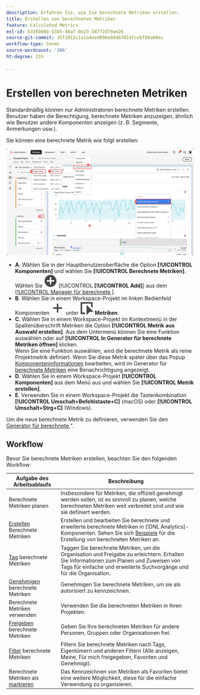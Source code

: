 ```yaml
---
description: Erfahren Sie, wie Sie berechnete Metriken erstellen.
title: Erstellen von berechneten Metriken
feature: Calculated Metrics
exl-id: b3380d6b-53b5-40af-8e23-34772d79ae26
source-git-commit: 35f2812c1a1a4eed090e04d67014fcebf88a80ec
workflow-type: tm+mt
source-wordcount: '366'
ht-degree: 21%

---
```


# Erstellen von berechneten Metriken

Standardmäßig können nur Administratoren berechnete Metriken erstellen. Benutzer haben die Berechtigung, berechnete Metriken anzuzeigen, ähnlich wie Benutzer andere Komponenten anzeigen (z. B. Segmente, Anmerkungen usw.).

Sie können eine berechnete Metrik wie folgt erstellen:

![Möglichkeiten zum Erstellen einer Metrik](assets/create-metric.png)

* **A**. Wählen Sie in der Hauptbenutzeroberfläche die Option **[!UICONTROL Komponenten]** und wählen Sie **[!UICONTROL Berechnete Metriken]**. Wählen Sie ![AddCircle](/help/assets/icons/AddCircle.svg) [!UICONTROL **[!UICONTROL Add]**] aus dem [[!UICONTROL Manager für berechnete ]](cm-manager.md).
* **B**. Wählen Sie in einem Workspace-Projekt im linken Bedienfeld Komponenten ![Hinzufügen](/help/assets/icons/Add.svg) unter ![Ereignis](/help/assets/icons/Event.svg) **Metriken**.
* **C**. Wählen Sie in einem Workspace-Projekt im Kontextmenü in der Spaltenüberschrift Metriken die Option **[!UICONTROL Metrik aus Auswahl erstellen]**. Aus dem Untermenü können Sie eine Funktion auswählen oder auf **[!UICONTROL In Generator für berechnete Metriken öffnen]** klicken. <br/>Wenn Sie eine Funktion auswählen, wird die berechnete Metrik als reine Projektmetrik definiert. Wenn Sie diese Metrik später über das Popup [Komponenteninformationen](/help/analyze/analysis-workspace/components/use-components-in-workspace.md) bearbeiten, wird im Generator für [berechnete Metriken](c-build-metrics/cm-build-metrics.md) eine Benachrichtigung angezeigt.
* **D**. Wählen Sie in einem Workspace-Projekt **[!UICONTROL Komponenten]** aus dem Menü aus und wählen Sie **[!UICONTROL Metrik erstellen]**.
* **E**. Verwenden Sie in einem Workspace-Projekt die Tastenkombination **[!UICONTROL Umschalt+Befehlstaste+C]** (macOS) oder **[!UICONTROL Umschalt+Strg+C]** (Windows).

Um die neue berechnete Metrik zu definieren, verwenden Sie den [Generator für berechnete ](c-build-metrics/cm-build-metrics.md)&quot;.


## Workflow

Bevor Sie berechnete Metriken erstellen, beachten Sie den folgenden Workflow:

| Aufgabe des Arbeitsablaufs | Beschreibung |
| --- | --- |
| Berechnete Metriken planen | Insbesondere für Metriken, die offiziell genehmigt werden sollen, ist es sinnvoll zu planen, welche berechneten Metriken weit verbreitet sind und wie sie definiert werden. |
| [Erstellen](c-build-metrics/cm-build-metrics.md) Berechnete Metriken | Erstellen und bearbeiten Sie berechnete und erweiterte berechnete Metriken in [!DNL Analytics]-Komponenten.  Sehen Sie sich [Beispiele](c-build-metrics/cm-build-metrics.md) für die Erstellung von berechneten Metriken an. |
| [Tag](cm-tagging.md) berechnete Metriken | Taggen Sie berechnete Metriken, um die Organisation und Freigabe zu erleichtern. Erhalten Sie Informationen zum Planen und Zuweisen von Tags für einfache und erweiterte Suchvorgänge und für die Organisation. |
| [Genehmigen](cm-approving.md) berechnete Metriken | Genehmigen Sie berechnete Metriken, um sie als autorisiert zu kennzeichnen. |
| Berechnete Metriken verwenden | Verwenden Sie die berechneten Metriken in Ihren Projekten. |
| [Freigeben](cm-sharing.md) berechnete Metriken | Geben Sie Ihre berechneten Metriken für andere Personen, Gruppen oder Organisationen frei. |
| [Filter](cm-filter.md) berechnete Metriken | Filtern Sie berechnete Metriken nach Tags, Eigentümern und anderen Filtern (Alle anzeigen, Meine, Für mich freigegeben, Favoriten und Genehmigt). |
| Berechnete Metriken als [ markieren](cm-finding.md) | Das Kennzeichnen von Metriken als Favoriten bietet eine weitere Möglichkeit, diese für die einfache Verwendung zu organisieren. |

